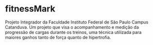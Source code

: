 # fitnessMark
Projeto Integrador da Faculdade Instituto Federal de São Paulo Campus Catanduva. Um projeto que visa o acompanhamento e medição da progressão de cargas durante os treinos, uma técnica utilizada para maiores ganhos tanto de força quanto de hipertrofia.
